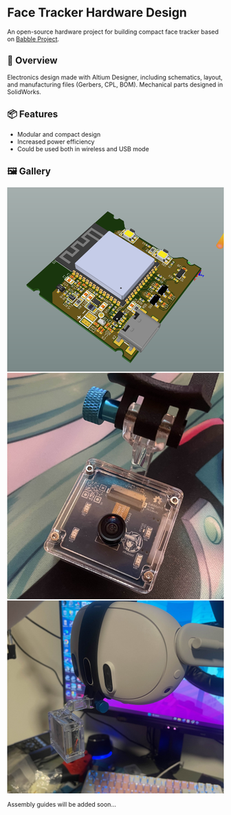 # Face Tracker Hardware Design 

An open-source hardware project for building compact face tracker based on [Babble Project](https://babble.diy/).


## 🔧 Overview

Electronics design made with Altium Designer, including schematics, layout, and manufacturing files (Gerbers, CPL, BOM). Mechanical parts designed in SolidWorks.

## 📦 Features

- Modular and compact design
- Increased power efficiency
- Could be used both in wireless and USB mode

## 🖼️ Gallery

![PCB Back](Images/pcb_back.png)
![Assembled Unit](Images/tracker_front_camera.png)
![Tracker on Quest 3](Images/tracker_on_quest3.png)

Assembly guides will be added soon...

